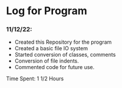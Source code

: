 # Log for Program


### 11/12/22:
 - Created this Repository for the program
 - Created a basic file IO system
 - Started conversion of classes, comments
 - Conversion of file indents.
 - Commented code for future use.

Time Spent: 1 1/2 Hours
